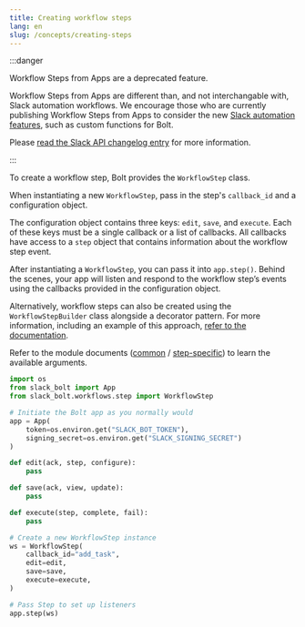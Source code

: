 ```yaml
---
title: Creating workflow steps
lang: en
slug: /concepts/creating-steps
---
```


:::danger

Workflow Steps from Apps are a deprecated feature.

Workflow Steps from Apps are different than, and not interchangable with, Slack automation workflows. We encourage those who are currently publishing Workflow Steps from Apps to consider the new [Slack automation features](https://api.slack.com/automation), such as custom functions for Bolt.

Please [read the Slack API changelog entry](https://api.slack.com/changelog/2023-08-workflow-steps-from-apps-step-back) for more information.

:::

To create a workflow step, Bolt provides the `WorkflowStep` class.

When instantiating a new `WorkflowStep`, pass in the step's `callback_id` and a configuration object.

The configuration object contains three keys: `edit`, `save`, and `execute`. Each of these keys must be a single callback or a list of callbacks. All callbacks have access to a `step` object that contains information about the workflow step event.

After instantiating a `WorkflowStep`, you can pass it into `app.step()`. Behind the scenes, your app will listen and respond to the workflow step’s events using the callbacks provided in the configuration object.

Alternatively, workflow steps can also be created using the `WorkflowStepBuilder` class alongside a decorator pattern. For more information, including an example of this approach, [refer to the documentation](https://slack.dev/bolt-python/api-docs/slack_bolt/workflows/step/step.html#slack_bolt.workflows.step.step.WorkflowStepBuilder).

Refer to the module documents (<a href="https://slack.dev/bolt-python/api-docs/slack_bolt/kwargs_injection/args.html">common</a> / <a href="https://slack.dev/bolt-python/api-docs/slack_bolt/workflows/step/utilities/index.html">step-specific</a>) to learn the available arguments.

```python
import os
from slack_bolt import App
from slack_bolt.workflows.step import WorkflowStep

# Initiate the Bolt app as you normally would
app = App(
    token=os.environ.get("SLACK_BOT_TOKEN"),
    signing_secret=os.environ.get("SLACK_SIGNING_SECRET")
)

def edit(ack, step, configure):
    pass

def save(ack, view, update):
    pass

def execute(step, complete, fail):
    pass

# Create a new WorkflowStep instance
ws = WorkflowStep(
    callback_id="add_task",
    edit=edit,
    save=save,
    execute=execute,
)

# Pass Step to set up listeners
app.step(ws)
```